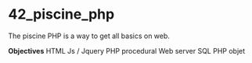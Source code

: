 # 42_piscine_php

The piscine PHP is a way to get all basics on web.

**Objectives**
HTML
Js / Jquery
PHP procedural
Web server
SQL
PHP objet
